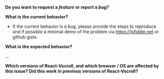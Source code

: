 **Do you want to request a *feature* or report a *bug*?**

**What is the current behavior?**

- If the current behavior is a bug, please provide the steps to reproduce and if possible a minimal demo of the problem via https://jsfiddle.net or github gists.

**What is the expected behavior?**

...

**Which versions of React-Vscroll, and which browser / OS are affected by this issue? Did this work in previous versions of React-Vscroll?**
